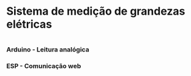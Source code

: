 <h1>Sistema de medição de grandezas elétricas<h1>

<h3>Arduino - Leitura analógica </h3>
<h3> ESP - Comunicação web </h3>
